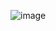 ![image](https://github.com/NymhoMeow/Infobezibd/assets/144115670/d2c5b842-7721-43a8-8dd0-c2d7ccdee417)
